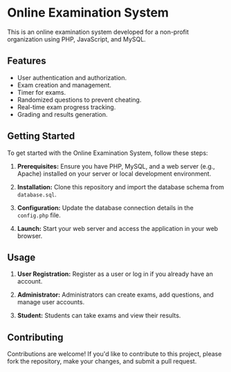 
# Online Examination System

This is an online examination system developed for a non-profit organization using PHP, JavaScript, and MySQL.

## Features

- User authentication and authorization.
- Exam creation and management.
- Timer for exams.
- Randomized questions to prevent cheating.
- Real-time exam progress tracking.
- Grading and results generation.

## Getting Started

To get started with the Online Examination System, follow these steps:

1. **Prerequisites:** Ensure you have PHP, MySQL, and a web server (e.g., Apache) installed on your server or local development environment.

2. **Installation:** Clone this repository and import the database schema from `database.sql`.

3. **Configuration:** Update the database connection details in the `config.php` file.

4. **Launch:** Start your web server and access the application in your web browser.

## Usage

1. **User Registration:** Register as a user or log in if you already have an account.

2. **Administrator:** Administrators can create exams, add questions, and manage user accounts.

3. **Student:** Students can take exams and view their results.

## Contributing

Contributions are welcome! If you'd like to contribute to this project, please fork the repository, make your changes, and submit a pull request.
